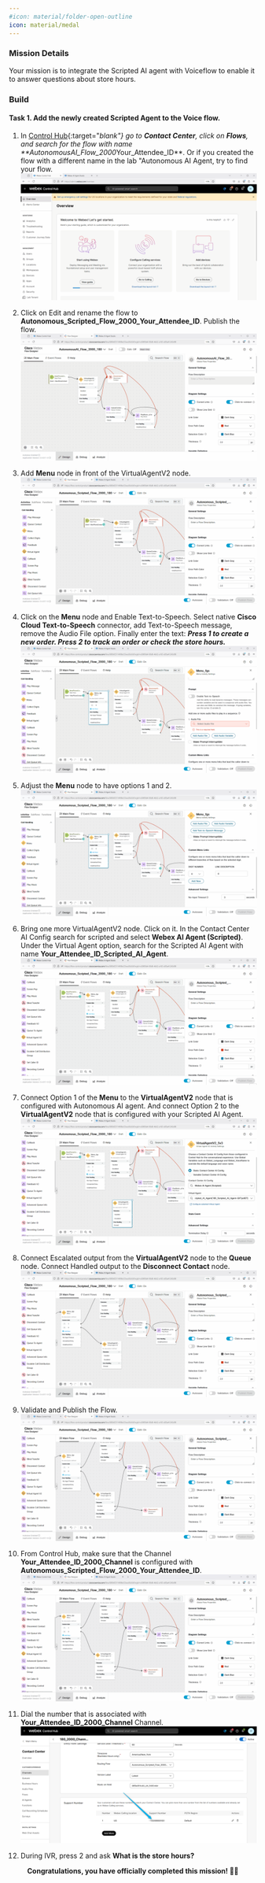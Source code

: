 ```yaml
---
#icon: material/folder-open-outline
icon: material/medal
---
```


### Mission Details

Your mission is to integrate the Scripted AI agent with Voiceflow to enable it to answer questions about store hours.

### Build

#### Task 1. Add the newly created Scripted Agent to the Voice flow. 

1. In [Control Hub](https://admin.webex.com){:target="_blank"} go to **Contact Center**, click on **Flows**, and search for the flow with name **<span class="attendee-id-container">AutonomousAI_Flow_2000_<span class="attendee-id-placeholder" data-prefix="AutonomousAI_Flow_2000_">Your_Attendee_ID</span><span class="copy" title="Click to copy!"></span></span>**. Or if you created the flow with a different name in the lab "Autonomous AI Agent, try to find your flow. 
    ![Profiles](../graphics/Lab1_AI_Agent/6.27.gif) 

2. Click on Edit and rename the flow to **<span class="attendee-id-container">Autonomous_Scripted_Flow_2000_<span class="attendee-id-placeholder" data-prefix="Autonomous_Scripted_Flow_2000_">Your_Attendee_ID</span><span class="copy" title="Click to copy!"></span></span>**. Publish the flow. 
    ![Profiles](../graphics/Lab1_AI_Agent/6.28.gif) 

3. Add **Menu** node in front of the VirtualAgentV2 node. 
    ![Profiles](../graphics/Lab1_AI_Agent/6.29.gif) 

4. Click on the **Menu** node and Enable Text-to-Speech. Select native **Cisco Cloud Text-to-Speech** connector, add Text-to-Speech message, remove the Audio File option. Finally enter the text: ***Press 1 to create a new order. Press 2 to track an order or check the store hours.***<span class="copy-static" title="Click to copy!" data-copy-text="Press 1 to create a new order. Press 2 to track an order or check the store hours."><span class="copy"></span></span>
    ![Profiles](../graphics/Lab1_AI_Agent/6.30.gif) 

5. Adjust the **Menu** node to have options 1 and 2. 
    ![Profiles](../graphics/Lab1_AI_Agent/6.31.gif) 

6. Bring one more VirtualAgentV2 node. Click on it. In the Contact Center AI Config search for scripted and select **Webex AI Agent (Scripted)**. Under the Virtual Agent option, search for the Scripted AI Agent with name **<span class="attendee-id-container"><span class="attendee-id-placeholder" data-suffix="_Scripted_AI_Agent">Your_Attendee_ID</span>_Scripted_AI_Agent<span class="copy" title="Click to copy!"></span></span>**.
    ![Profiles](../graphics/Lab1_AI_Agent/6.32.gif) 

7. Connect Option 1 of the **Menu** to the **VirtualAgentV2** node that is configured with Autonomous AI agent. And connect Option 2 to the **VirtualAgentV2** node that is configured with your Scripted AI Agent. 
    ![Profiles](../graphics/Lab1_AI_Agent/6.33.gif) 

8. Connect Escalated output from the **VirtualAgentV2** node to the **Queue** node. Connect Handled output to the **Disconnect Contact** node. 
    ![Profiles](../graphics/Lab1_AI_Agent/6.34.gif) 

9. Validate and Publish the Flow. 
    ![Profiles](../graphics/Lab1_AI_Agent/6.35.gif) 

10. From Control Hub, make sure that the Channel **<span class="attendee-id-placeholder">Your_Attendee_ID</span>_2000_Channel** is configured with **<span class="attendee-id-container">Autonomous_Scripted_Flow_2000_<span class="attendee-id-placeholder" data-prefix="Autonomous_Scripted_Flow_2000_">Your_Attendee_ID</span><span class="copy" title="Click to copy!"></span></span>**.
    ![Profiles](../graphics/Lab1_AI_Agent/6.36.gif) 

11. Dial the number that is associated with **<span class="attendee-id-placeholder">Your_Attendee_ID</span>_2000_Channel** Channel. 
    ![Profiles](../graphics/Lab1_AI_Agent/6.37.png) 

12. During IVR, press 2 and ask **What is the store hours?**

<p style="text-align:center"><strong>Congratulations, you have officially completed this mission! 🎉🎉 </strong></p>